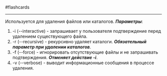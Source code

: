 #flashcards 
***
Используется для удаления файлов или каталогов.
***Параметры***:
1. -i (--interactive) - запрашивает у пользователя подтверждение перед удалением существующего файла.
2. -r (--recursive) - рекурсивно удаляет каталоги. ***Обязательный параметр при удалении каталогов***.
3. -f (--force) - игнорировать отсутствующие файлы и не запрашивать подтверждения. ***Отменяет действие -i***.
4. -v (--verbose) - выводит информационные сообщения в процессе удаления.